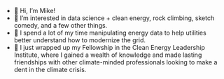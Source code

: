 - 👋 Hi, I’m Mike!  
- 👀 I’m interested in data science + clean energy, rock climbing, sketch comedy, and a few other things.
- 🌱 I spend a lot of my time manipulating energy data to help utilities better understand how to modernize the grid.
- 💞️ I just wrapped up my Fellowship in the Clean Energy Leadership Institute, where I gained a wealth of knowledge and made lasting friendships with other climate-minded professionals looking to make a dent in the climate crisis.

<!---
mjehl1012/mjehl1012 is a ✨ special ✨ repository because its `README.md` (this file) appears on your GitHub profile.
You can click the Preview link to take a look at your changes.
--->
